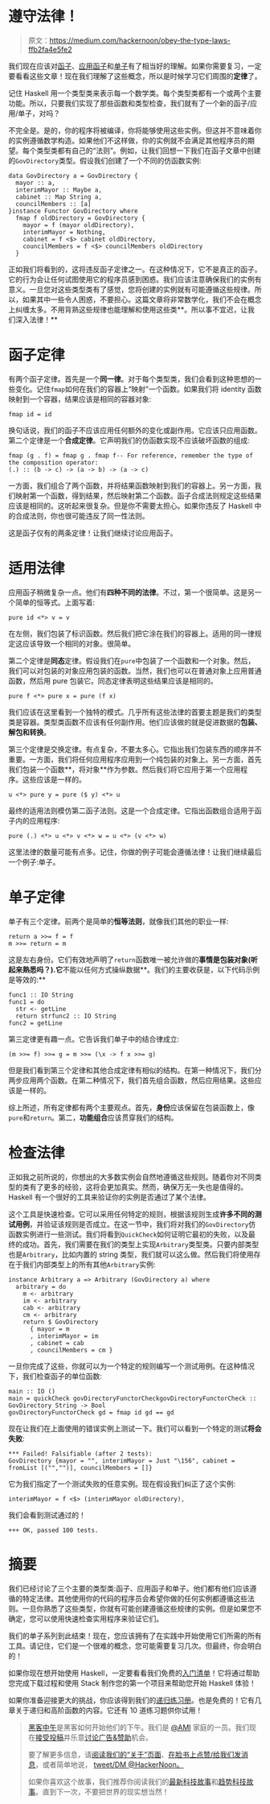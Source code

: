 # 遵守法律！

> 原文：<https://medium.com/hackernoon/obey-the-type-laws-ffb2fa4e5fe2>

我们现在应该对[函子](https://mmhaskell.com/blog/2017/1/30/the-easiest-haskell-idiom)、[应用函子](https://mmhaskell.com/blog/2017/2/6/applicatives-one-step-further)和[单子](https://mmhaskell.com/blog/2017/2/13/finally-understanding-monads-part-1)有了相当好的理解。如果你需要复习，一定要看看这些文章！现在我们理解了这些概念，所以是时候学习它们周围的**定律**了。

记住 Haskell 用一个类型类来表示每一个数学类。每个类型类都有一个或两个主要功能。所以，只要我们实现了那些函数和类型检查，我们就有了一个新的函子/应用/单子，对吗？

不完全是。是的，你的程序将被编译，你将能够使用这些实例。但这并不意味着你的实例遵循数学构造。如果他们不这样做，你的实例就不会满足其他程序员的期望。每个类型类都有自己的“法则”。例如，让我们回想一下我们在函子文章中创建的`GovDirectory`类型。假设我们创建了一个不同的仿函数实例:

```
data GovDirectory a = GovDirectory {
  mayor :: a,
  interimMayor :: Maybe a,
  cabinet :: Map String a,
  councilMembers :: [a]
}instance Functor GovDirectory where
  fmap f oldDirectory = GovDirectory {
    mayor = f (mayor oldDirectory),
    interimMayor = Nothing,
    cabinet = f <$> cabinet oldDirectory,
    councilMembers = f <$> councilMembers oldDirectory
  }
```

正如我们将看到的，这将违反函子定律之一。在这种情况下，它不是真正的函子。它的行为会让任何试图使用它的程序员感到困惑。我们应该注意确保我们的实例有意义。一旦您对这些类型类有了感觉，您将创建的实例就有可能遵循这些规律。所以，如果其中一些令人困惑，不要担心。这篇文章将非常数学化，我们不会在概念上纠缠太多。不用背熟这些规律也能理解和使用这些类**。所以事不宜迟，让我们深入法律！**

# 函子定律

有两个函子定律。首先是一个**同一律**。对于每个类型类，我们会看到这种思想的一些变化。记住`fmap`如何在我们的容器上“映射”一个函数。如果我们将 identity 函数映射到一个容器，结果应该是相同的容器对象:

```
fmap id = id
```

换句话说，我们的函子不应该应用任何额外的变化或副作用。它应该只应用函数。第二个定律是一个**合成定律**。它声明我们的仿函数实现不应该破坏函数的组成:

```
fmap (g . f) = fmap g . fmap f-- For reference, remember the type of the composition operator:
(.) :: (b -> c) -> (a -> b) -> (a -> c)
```

一方面，我们组合了两个函数，并将结果函数映射到我们的容器上。另一方面，我们映射第一个函数，得到结果，然后映射第二个函数。函子合成法则规定这些结果应该是相同的。这听起来很复杂。但是你不需要太担心。如果你违反了 Haskell 中的合成法则，你也很可能违反了同一性法则。

这是函子仅有的两条定律！让我们继续讨论应用函子。

# 适用法律

应用函子稍微复杂一点。他们有**四种不同的法律**。不过，第一个很简单。这是另一个简单的恒等式。上面写着:

```
pure id <*> v = v
```

在左侧，我们包装了标识函数。然后我们把它涂在我们的容器上。适用的同一律规定这应该导致一个相同的对象。很简单。

第二个定律是**同态**定律。假设我们在`pure`中包装了一个函数和一个对象。然后，我们可以对包装的对象应用包装的函数。当然，我们也可以在普通对象上应用普通函数，然后用 pure 包装它。同态定律表明这些结果应该是相同的。

```
pure f <*> pure x = pure (f x)
```

我们应该在这里看到一个独特的模式。几乎所有这些法律的首要主题是我们的类型类是容器。类型类函数不应该有任何副作用。他们应该做的就是促进数据的**包装、解包和转换**。

第三个定律是交换定律。有点复杂，不要太多心。它指出我们包装东西的顺序并不重要。一方面，我们将任何应用程序应用到一个纯包装的对象上。另一方面，首先我们包装一个函数**，将对象**作为参数。然后我们将它应用于第一个应用程序。这些应该是一样的。

```
u <*> pure y = pure ($ y) <*> u
```

最终的适用法则模仿第二函子法则。这是一个合成定律。它指出函数组合适用于函子内的应用程序:

```
pure (.) <*> u <*> v <*> w = u <*> (v <*> w)
```

这里法律的数量可能有点多。记住，你做的例子可能会遵循法律！让我们继续最后一个例子:单子。

# 单子定律

单子有三个定律。前两个是简单的**恒等法则**，就像我们其他的职业一样:

```
return a >>= f = f
m >>= return = m
```

这是左右身份。它们有效地声明了`return`函数唯一被允许做的**事情是包装对象(听起来熟悉吗？).它**不能以任何方式操纵数据**。我们的主要收获是，以下代码示例是等效的:**

```
func1 :: IO String
func1 = do
  str <- getLine
  return strfunc2 :: IO String
func2 = getLine
```

第三定律更有趣一点。它告诉我们单子中的结合律成立:

```
(m >>= f) >>= g = m >>= (\x -> f x >>= g)
```

但是我们看到第三个定律和其他合成定律有相似的结构。在第一种情况下，我们分两步应用两个函数。在第二种情况下，我们首先组合函数，然后应用结果。这些应该是一样的。

综上所述，所有定律都有两个主要观点。首先，**身份**应该保留在包装函数上，像`pure`和`return`。第二，**功能组合**应该贯穿我们的结构。

# 检查法律

正如我之前所说的，你想出的大多数实例会自然地遵循这些规则。随着你对不同类型的类有了更多的经验，这将会更加真实。然而，确保万无一失也是值得的。Haskell 有一个很好的工具来验证你的实例是否通过了某个法律。

这个工具是快速检查。它可以采用任何特定的规则，根据该规则生成**许多不同的测试用例**，并验证该规则是否成立。在这一节中，我们将对我们的`GovDirectory`仿函数实例进行一些测试。我们将看到`QuickCheck`如何证明它最初的失败，以及最终的成功。首先，我们需要在我们的类型上实现`Arbitrary`类型类。只要内部类型也是`Arbitrary`，比如内置的 string 类型，我们就可以这么做。然后我们将使用存在于我们内部类型上的所有其他`Arbitrary`实例:

```
instance Arbitrary a => Arbitrary (GovDirectory a) where
  arbitrary = do
    m <- arbitrary
    im <- arbitrary
    cab <- arbitrary
    cm <- arbitrary
    return $ GovDirectory
      { mayor = m
      , interimMayor = im
      , cabinet = cab
      , councilMembers = cm }
```

一旦你完成了这些，你就可以为一个特定的规则编写一个测试用例。在这种情况下，我们检查函子的单位函数:

```
main :: IO ()
main = quickCheck govDirectoryFunctorCheckgovDirectoryFunctorCheck :: GovDirectory String -> Bool
govDirectoryFunctorCheck gd = fmap id gd == gd
```

现在让我们在上面使用的错误实例上测试一下。我们可以看到一个特定的测试**将会失败**:

```
*** Failed! Falsifiable (after 2 tests):
GovDirectory {mayor = "", interimMayor = Just "\156", cabinet = fromList [("","")], councilMembers = []}
```

它为我们指定了一个测试失败的任意实例。现在假设我们纠正了这个实例:

```
interimMayor = f <$> (interimMayor oldDirectory),
```

我们会看到测试通过的！

```
+++ OK, passed 100 tests.
```

# 摘要

我们已经讨论了三个主要的类型类:函子、应用函子和单子。他们都有他们应该遵循的特定法律。其他使用你的代码的程序员会希望你做的任何实例都遵循这些法则。一旦你熟悉了这些类型，你就有可能创建遵循这些规律的实例。但是如果您不确定，您可以使用快速检查实用程序来验证它们。

我们的单子系列到此结束！现在，您应该拥有了在实践中开始使用它们所需的所有工具。请记住，它们是一个很难的概念，您可能需要复习几次。但最终，你会明白的！

如果你现在想开始使用 Haskell，一定要看看我们免费的[入门清单](https://www.mmhaskell.com/checklist)！它将通过帮助您完成下载过程和使用 Stack 制作您的第一个项目来帮助您开始 Haskell 体验！

如果你准备迎接更大的挑战，你应该得到我们的[递归练习册](https://www.mmhaskell.com/workbook)。也是免费的！它有几章关于递归和高阶函数的内容。它还有 10 道练习题供你试用！

> [黑客中午](http://bit.ly/Hackernoon)是黑客如何开始他们的下午。我们是 [@AMI](http://bit.ly/atAMIatAMI) 家庭的一员。我们现在[接受投稿](http://bit.ly/hackernoonsubmission)并乐意[讨论广告&赞助](mailto:partners@amipublications.com)机会。
> 
> 要了解更多信息，请[阅读我们的“关于”页面](https://goo.gl/4ofytp)、[在脸书上点赞/给我们发消息](http://bit.ly/HackernoonFB)，或者简单地说， [tweet/DM @HackerNoon。](https://goo.gl/k7XYbx)
> 
> 如果你喜欢这个故事，我们推荐你阅读我们的[最新科技故事](http://bit.ly/hackernoonlatestt)和[趋势科技故事](https://hackernoon.com/trending)。直到下一次，不要把世界的现实想当然！